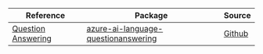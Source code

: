 | Reference | Package | Source |
|---|---|---|
|[Question Answering](ai-language-questionanswering-readme.md)|[azure-ai-language-questionanswering](https://pypi.org/project/azure-ai-language-questionanswering)|[Github](https://github.com/Azure/azure-sdk-for-python/blob/main/sdk/cognitivelanguage/azure-ai-language-questionanswering)|
